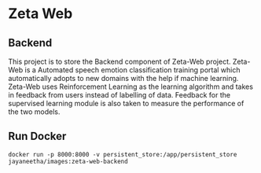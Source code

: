 # Zeta Web

## Backend

This project is to store the Backend component of Zeta-Web project. Zeta-Web is a Automated speech emotion
classification training portal which automatically adopts to new domains with the help if machine learning. Zeta-Web
uses Reinforcement Learning as the learning algorithm and takes in feedback from users instead of labelling of data.
Feedback for the supervised learning module is also taken to measure the performance of the two models.

## Run Docker

`docker run -p 8000:8000 -v persistent_store:/app/persistent_store jayaneetha/images:zeta-web-backend` 